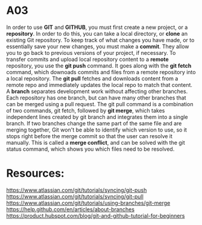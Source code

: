 # A03

In order to use **GIT** and **GITHUB**, you must first create a new project, or a **repository**. In order to do this, you can take a local directory, or **clone** an existing Git repository. 
To keep track of what changes you have made, or to essentially save your new changes, you must make a **commit**. They allow you to go back to previous versions of your project, if necessary.
To transfer commits and upload local repository content to a **remote** repository, you use the **git push** command. It goes along with the **git fetch** command, which downoads commits and files from a remote repository into a local repository. 
The **git pull** fetches and downloads content from a remote repo and immediately updates the local repo to match that content. 
A **branch** separates development work without affecting other branches. Each repository has one branch, but can have many other branches that can be merged using a pull request. 
The git pull command is a combination of two commands, git fetch, followed by **git merge**, which takes independent lines created by git branch and integrates them into a single branch. 
If two branches change the same part of the same file and are merging together, Git won't be able to identify which version to use, so it stops right before the merge commit so that the user can resolve it manually. This is called a **merge conflict**, and can be solved with the git status command, which shows you which files need to be resolved.   

# Resources:

https://www.atlassian.com/git/tutorials/syncing/git-push
https://www.atlassian.com/git/tutorials/syncing/git-pull
https://www.atlassian.com/git/tutorials/using-branches/git-merge
https://help.github.com/en/articles/about-branches
https://product.hubspot.com/blog/git-and-github-tutorial-for-beginners
